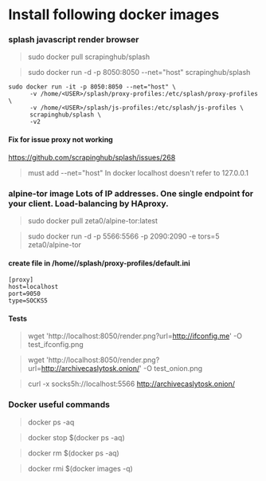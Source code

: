 # Install following docker images
### splash javascript render browser
>sudo docker pull scrapinghub/splash

>sudo docker run -d -p 8050:8050 --net="host" scrapinghub/splash

```
sudo docker run -it -p 8050:8050 --net="host" \
      -v /home/<USER>/splash/proxy-profiles:/etc/splash/proxy-profiles \
      -v /home/<USER>/splash/js-profiles:/etc/splash/js-profiles \
      scrapinghub/splash \
      -v2
```

#### Fix for issue proxy not working
https://github.com/scrapinghub/splash/issues/268
>must add --net="host"
In docker localhost doesn't refer to 127.0.0.1

### alpine-tor image Lots of IP addresses. One single endpoint for your client. Load-balancing by HAproxy.
>sudo docker pull zeta0/alpine-tor:latest

>sudo docker run -d -p 5566:5566 -p 2090:2090 -e tors=5 zeta0/alpine-tor

#### create file in /home/<USER>/splash/proxy-profiles/default.ini
```
[proxy]
host=localhost
port=9050
type=SOCKS5
```

#### Tests
>wget 'http://localhost:8050/render.png?url=http://ifconfig.me' -O test_ifconfig.png

>wget 'http://localhost:8050/render.png?url=http://archivecaslytosk.onion/' -O test_onion.png

>curl -x socks5h://localhost:5566 http://archivecaslytosk.onion/


### Docker useful commands
>docker ps -aq

>docker stop $(docker ps -aq)

>docker rm $(docker ps -aq)

>docker rmi $(docker images -q)



